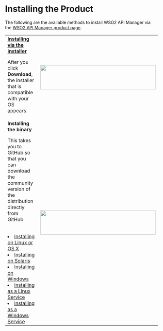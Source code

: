 # Installing the Product
The following are the available methods to install WSO2 API Manager via the [WSO2 API Manager product page](https://wso2.com/api-management/).
</br>
<table>
<tr>
<td>
<b>
<a href="{{base_path}}/install-and-setup/install/installing-the-product/installing-via-the-installer">Installing via the installer</a></b> </br>
<p>After you click <b> Download</b>, the installer that is compatible with your OS appears.</p>
</td>
<td> 
<a href="{{base_path}}/install-and-setup/install/installing-the-product/installing-via-the-installer">
<img src="{{base_path}}/assets/img/setup-and-install/installer.png" width="380" height="80" />
</td>

</tr>
<tr>
<td>
<b>Installing the binary</b> </br>
<p>This takes you to GitHub so that you can download the community version of the distribution directly from GitHub.</p>
</br>
<li>
<a href="{{base_path}}/install-and-setup/install/installing-the-product/installing-the-binary/installing-on-linux-or-os-x">Installing on Linux or OS X</a>
</li>
<li>
<a href="{{base_path}}/install-and-setup/install/installing-the-product/installing-the-binary/installing-on-solaris">Installing on Solaris</a>
</li>
<li>
<a href="{{base_path}}/install-and-setup/install/installing-the-product/installing-the-binary/installing-on-windows">Installing on Windows</a>
</li>
<li>
<a href="{{base_path}}/install-and-setup/install/installing-the-product/installing-the-binary/installing-as-a-linux-service">Installing as a Linux Service</a>
</li>
<li>
<a href="{{base_path}}/install-and-setup/install/installing-the-product/installing-the-binary/installing-as-a-windows-service">Installing as a Windows Service</a>
</li>
</td>

<td>
<img src="{{base_path}}/assets/img/setup-and-install/binary.png" width="380" height="80" />
</td>
<tr>
</table>
